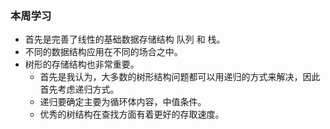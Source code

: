 ### 本周学习

* 首先是完善了线性的基础数据存储结构 队列 和 栈。
* 不同的数据结构应用在不同的场合之中。
* 树形的存储结构也非常重要。
  * 首先是我认为，大多数的树形结构问题都可以用递归的方式来解决，因此首先考虑递归方式。
  * 递归要确定主要为循环体内容，中值条件。
  * 优秀的树结构在查找方面有着更好的存取速度。
